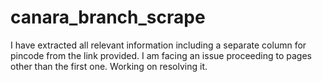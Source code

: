 # canara_branch_scrape

I have extracted all relevant information including a separate column for pincode from the link provided.
I am facing an issue proceeding to pages other than the first one. Working on resolving it.
